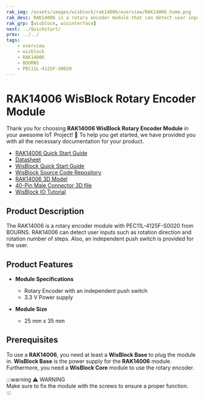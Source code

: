 ```yaml
---
rak_img: /assets/images/wisblock/rak14006/overview/RAK14006_home.png
rak_desc: RAK14006 is a rotary encoder module that can detect user inputs.
rak_grp: [wisblock, wisinterface]
next: ../Quickstart/
prev: ../../
tags:
    - overview
    - wisblock
    - RAK14006
    - BOURNS
    - PEC11L-4125F-S0020
---
```



# RAK14006 WisBlock Rotary Encoder Module

Thank you for choosing **RAK14006 WisBlock Rotary Encoder Module** in your awesome IoT Project! 🎉 To help you get started, we have provided you with all the necessary documentation for your product.

* [RAK14006 Quick Start Guide](../Quickstart/)
* [Datasheet](../Datasheet/)
* <a href="../../Quickstart/" target="_blank">WisBlock Quick Start Guide</a>
* [WisBlock Source Code Repository](https://github.com/RAKWireless/WisBlock/)
* [RAK14006 3D Model](https://downloads.rakwireless.com/3D_File/WisBlock/3D_RAK14006.stp)
* [40-Pin Male Connector 3D file](https://downloads.rakwireless.com/3D_File/Accessory/WisConnector/M40S1003K6M.stp)
* [WisBlock IO Tutorial](https://docs.rakwireless.com/Knowledge-Hub/Learn/WisBlock-IO-Tutorial/)






## Product Description

The RAK14006 is a rotary encoder module with PEC11L-4125F-S0020 from BOURNS. RAK14006 can detect user inputs such as rotation direction and rotation number of steps. Also, an independent push switch is provided for the user.


## Product Features

* **Module Specifications**
    * Rotary Encoder with an independent push switch 
    * 3.3&nbsp;V Power supply

* **Module Size**
    * 25&nbsp;mm x 35&nbsp;mm

## Prerequisites

To use a **RAK14006**, you need at least a **WisBlock Base** to plug the module in. **WisBlock Base** is the power supply for the **RAK14006** module. Furthermore, you need a **WisBlock Core** module to use the rotary encoder.

:::warning ⚠️ WARNING    
Make sure to fix the module with the screws to ensure a proper function.    
:::